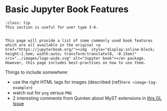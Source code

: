 # Basic Jupyter Book Features

```{admonition} User types
:class: tip
This section is useful for user type 3-6.
```

```{warning} Under Construction!

This page will provide a list of some commonly used book features which are all available in the original <a href="https://jupyterbook.org/"><img  style="display:inline-block; height:1.5em; width:auto; transform:translate(0, -0.15em)" src="../images/logo-wide.svg" alt="Jupyter book"></a> package. However, this page includes best-practises on how to use them.
```

Things to include somewhere:
- use the right HTML tags for images (described {ref}`here <image-tag-example>`)
- watch out for `png` versus `PNG`
- 2 interesting comments from Quinten about MyST extensions in [this GL Issue](https://gitlab.tudelft.nl/mude/archive-2022/-/issues/25#note_163123)
